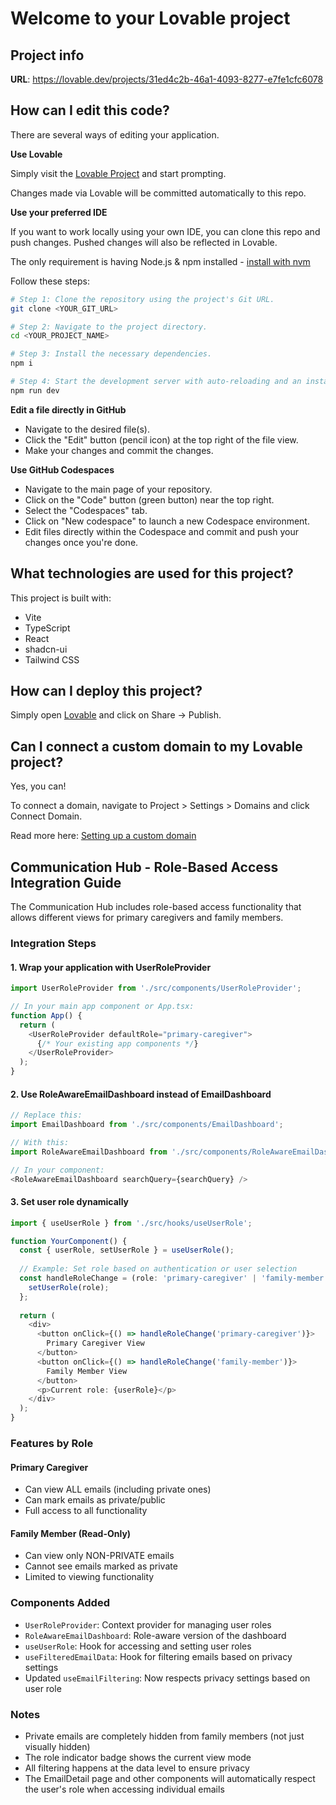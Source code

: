 
# Welcome to your Lovable project

## Project info

**URL**: https://lovable.dev/projects/31ed4c2b-46a1-4093-8277-e7fe1cfc6078

## How can I edit this code?

There are several ways of editing your application.

**Use Lovable**

Simply visit the [Lovable Project](https://lovable.dev/projects/31ed4c2b-46a1-4093-8277-e7fe1cfc6078) and start prompting.

Changes made via Lovable will be committed automatically to this repo.

**Use your preferred IDE**

If you want to work locally using your own IDE, you can clone this repo and push changes. Pushed changes will also be reflected in Lovable.

The only requirement is having Node.js & npm installed - [install with nvm](https://github.com/nvm-sh/nvm#installing-and-updating)

Follow these steps:

```sh
# Step 1: Clone the repository using the project's Git URL.
git clone <YOUR_GIT_URL>

# Step 2: Navigate to the project directory.
cd <YOUR_PROJECT_NAME>

# Step 3: Install the necessary dependencies.
npm i

# Step 4: Start the development server with auto-reloading and an instant preview.
npm run dev
```

**Edit a file directly in GitHub**

- Navigate to the desired file(s).
- Click the "Edit" button (pencil icon) at the top right of the file view.
- Make your changes and commit the changes.

**Use GitHub Codespaces**

- Navigate to the main page of your repository.
- Click on the "Code" button (green button) near the top right.
- Select the "Codespaces" tab.
- Click on "New codespace" to launch a new Codespace environment.
- Edit files directly within the Codespace and commit and push your changes once you're done.

## What technologies are used for this project?

This project is built with:

- Vite
- TypeScript
- React
- shadcn-ui
- Tailwind CSS

## How can I deploy this project?

Simply open [Lovable](https://lovable.dev/projects/31ed4c2b-46a1-4093-8277-e7fe1cfc6078) and click on Share -> Publish.

## Can I connect a custom domain to my Lovable project?

Yes, you can!

To connect a domain, navigate to Project > Settings > Domains and click Connect Domain.

Read more here: [Setting up a custom domain](https://docs.lovable.dev/tips-tricks/custom-domain#step-by-step-guide)

## Communication Hub - Role-Based Access Integration Guide

The Communication Hub includes role-based access functionality that allows different views for primary caregivers and family members.

### Integration Steps

#### 1. Wrap your application with UserRoleProvider

```typescript
import UserRoleProvider from './src/components/UserRoleProvider';

// In your main app component or App.tsx:
function App() {
  return (
    <UserRoleProvider defaultRole="primary-caregiver">
      {/* Your existing app components */}
    </UserRoleProvider>
  );
}
```

#### 2. Use RoleAwareEmailDashboard instead of EmailDashboard

```typescript
// Replace this:
import EmailDashboard from './src/components/EmailDashboard';

// With this:
import RoleAwareEmailDashboard from './src/components/RoleAwareEmailDashboard';

// In your component:
<RoleAwareEmailDashboard searchQuery={searchQuery} />
```

#### 3. Set user role dynamically

```typescript
import { useUserRole } from './src/hooks/useUserRole';

function YourComponent() {
  const { userRole, setUserRole } = useUserRole();
  
  // Example: Set role based on authentication or user selection
  const handleRoleChange = (role: 'primary-caregiver' | 'family-member') => {
    setUserRole(role);
  };
  
  return (
    <div>
      <button onClick={() => handleRoleChange('primary-caregiver')}>
        Primary Caregiver View
      </button>
      <button onClick={() => handleRoleChange('family-member')}>
        Family Member View
      </button>
      <p>Current role: {userRole}</p>
    </div>
  );
}
```

### Features by Role

#### Primary Caregiver
- Can view ALL emails (including private ones)
- Can mark emails as private/public
- Full access to all functionality

#### Family Member (Read-Only)
- Can view only NON-PRIVATE emails
- Cannot see emails marked as private
- Limited to viewing functionality

### Components Added

- `UserRoleProvider`: Context provider for managing user roles
- `RoleAwareEmailDashboard`: Role-aware version of the dashboard
- `useUserRole`: Hook for accessing and setting user roles
- `useFilteredEmailData`: Hook for filtering emails based on privacy settings
- Updated `useEmailFiltering`: Now respects privacy settings based on user role

### Notes

- Private emails are completely hidden from family members (not just visually hidden)
- The role indicator badge shows the current view mode
- All filtering happens at the data level to ensure privacy
- The EmailDetail page and other components will automatically respect the user's role when accessing individual emails
